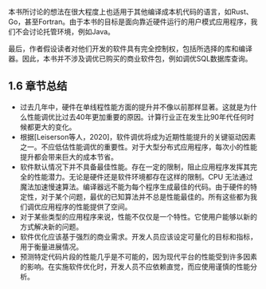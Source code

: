 本书所讨论的想法在很大程度上也适用于其他编译成本机代码的语言，如Rust、Go，甚至Fortran。由于本书的目标是面向靠近硬件运行的用户模式应用程序，我们不会讨论托管环境，例如Java。

最后，作者假设读者对他们开发的软件具有完全控制权，包括所选择的库和编译器。因此，本书并不涉及调优已购买的商业软件包，例如调优SQL数据库查询。

## 1.6 章节总结
- 过去几年中，硬件在单线程性能方面的提升并不像以前那样显著。这就是为什么性能调优比过去40年更加重要的原因。计算行业正在发生比90年代任何时候都更大的变化。
- 根据[Leiserson等人，2020]，软件调优将成为近期性能提升的关键驱动因素之一。不应低估性能调优的重要性。对于大型分布式应用程序，每次小的性能提升都会带来巨大的成本节省。
- 软件默认情况下并不具备最佳性能。存在一定的限制，阻止应用程序发挥其完全的性能潜力。无论是硬件还是软件环境都存在这样的限制。CPU 无法通过魔法加速慢速算法。编译器远不能为每个程序生成最佳的代码。由于硬件的特定性，对于某个问题，最优的已知算法并不总是性能最佳的。所有这些都为我们调优应用程序的性能提供了空间。
- 对于某些类型的应用程序来说，性能不仅仅是一个特性。它使用户能够以新的方式解决新的问题。
- 软件优化应该基于强烈的商业需求。开发人员应该设定可量化的目标和指标，用于衡量进展情况。
- 预测特定代码片段的性能几乎是不可能的，因为现代平台的性能受到许多因素的影响。在实施软件优化时，开发人员不应依赖直觉，而应使用谨慎的性能分析。
